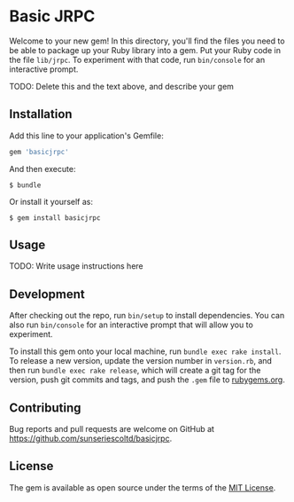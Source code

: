 # Basic JRPC

Welcome to your new gem! In this directory, you'll find the files you need to be able to package up your Ruby library into a gem. Put your Ruby code in the file `lib/jrpc`. To experiment with that code, run `bin/console` for an interactive prompt.

TODO: Delete this and the text above, and describe your gem

## Installation

Add this line to your application's Gemfile:

```ruby
gem 'basicjrpc'
```

And then execute:

    $ bundle

Or install it yourself as:

    $ gem install basicjrpc

## Usage

TODO: Write usage instructions here

## Development

After checking out the repo, run `bin/setup` to install dependencies. You can also run `bin/console` for an interactive prompt that will allow you to experiment.

To install this gem onto your local machine, run `bundle exec rake install`. To release a new version, update the version number in `version.rb`, and then run `bundle exec rake release`, which will create a git tag for the version, push git commits and tags, and push the `.gem` file to [rubygems.org](https://rubygems.org).

## Contributing

Bug reports and pull requests are welcome on GitHub at https://github.com/sunseriescoltd/basicjrpc.


## License

The gem is available as open source under the terms of the [MIT License](http://opensource.org/licenses/MIT).

